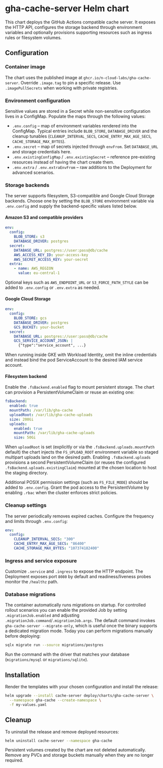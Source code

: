 # gha-cache-server Helm chart

This chart deploys the GitHub Actions compatible cache server. It exposes the
HTTP API, configures the storage backend through environment variables and
optionally provisions supporting resources such as ingress rules or filesystem
volumes.

## Configuration

### Container image

The chart uses the published image at `ghcr.io/n-cloud-labs/gha-cache-server`.
Override `.image.tag` to pin a specific release. Use `.imagePullSecrets` when
working with private registries.

### Environment configuration

Sensitive values are stored in a Secret while non-sensitive configuration lives
in a ConfigMap. Populate the maps through the following values:

- `.env.config` – map of environment variables rendered into the ConfigMap.
  Typical entries include `BLOB_STORE`, `DATABASE_DRIVER` and the cleanup
  tunables (`CLEANUP_INTERVAL_SECS`, `CACHE_ENTRY_MAX_AGE_SECS`,
  `CACHE_STORAGE_MAX_BYTES`).
- `.env.secret` – map of secrets injected through `envFrom`. Set
  `DATABASE_URL` and storage credentials here.
- `.env.existingConfigMap` / `.env.existingSecret` – reference pre-existing
  resources instead of having the chart create them.
- `.env.extra` / `.env.extraEnvFrom` – raw additions to the Deployment for
  advanced scenarios.

### Storage backends

The server supports filesystem, S3-compatible and Google Cloud Storage
backends. Choose one by setting the `BLOB_STORE` environment variable via
`.env.config` and supply the backend-specific values listed below.

#### Amazon S3 and compatible providers

```yaml
env:
  config:
    BLOB_STORE: s3
    DATABASE_DRIVER: postgres
  secret:
    DATABASE_URL: postgres://user:pass@db/cache
    AWS_ACCESS_KEY_ID: your-access-key
    AWS_SECRET_ACCESS_KEY: your-secret
  extra:
    - name: AWS_REGION
      value: eu-central-1
```

Optional keys such as `AWS_ENDPOINT_URL` or `S3_FORCE_PATH_STYLE` can be added
to `.env.config` or `.env.extra` as needed.

#### Google Cloud Storage

```yaml
env:
  config:
    BLOB_STORE: gcs
    DATABASE_DRIVER: postgres
    GCS_BUCKET: your-bucket
  secret:
    DATABASE_URL: postgres://user:pass@db/cache
    GCS_SERVICE_ACCOUNT_JSON: |
      {"type":"service_account", ...}
```

When running inside GKE with Workload Identity, omit the inline credentials and
instead bind the pod ServiceAccount to the desired IAM service account.

#### Filesystem backend

Enable the `.fsBackend.enabled` flag to mount persistent storage. The chart can
provision a PersistentVolumeClaim or reuse an existing one:

```yaml
fsBackend:
  enabled: true
  mountPath: /var/lib/gha-cache
  uploadRoot: /var/lib/gha-cache-uploads
  size: 200Gi
  uploads:
    enabled: true
    mountPath: /var/lib/gha-cache-uploads
    size: 50Gi
```

When `uploadRoot` is set (explicitly or via the `.fsBackend.uploads.mountPath`
default) the chart injects the `FS_UPLOAD_ROOT` environment variable so staged
multipart uploads land on the desired path. Enabling `.fsBackend.uploads`
provisions a second PersistentVolumeClaim (or reuses the configured
`.fsBackend.uploads.existingClaim`) mounted at the chosen location to host the
staging directory.

Additional POSIX permission settings (such as `FS_FILE_MODE`) should be added to
`.env.config`. Grant the pod access to the PersistentVolume by enabling `.rbac`
when the cluster enforces strict policies.

### Cleanup settings

The server periodically removes expired caches. Configure the frequency and
limits through `.env.config`:

```yaml
env:
  config:
    CLEANUP_INTERVAL_SECS: "300"
    CACHE_ENTRY_MAX_AGE_SECS: "86400"
    CACHE_STORAGE_MAX_BYTES: "107374182400"
```

### Ingress and service exposure

Customize `.service` and `.ingress` to expose the HTTP endpoint. The Deployment
exposes port `8080` by default and readiness/liveness probes monitor the
`/healthz` path.

### Database migrations

The container automatically runs migrations on startup. For controlled rollout
scenarios you can enable the provided Job by setting `.migrationJob.enabled`
and adjusting `.migrationJob.command`/`.migrationJob.args`. The default command
invokes `gha-cache-server --migrate-only`, which is useful once the binary
supports a dedicated migration mode. Today you can perform migrations manually
before deploying:

```bash
sqlx migrate run --source migrations/postgres
```

Run the command with the driver that matches your database (`migrations/mysql`
or `migrations/sqlite`).

## Installation

Render the templates with your chosen configuration and install the release:

```bash
helm upgrade --install cache-server deploy/charts/gha-cache-server \
  --namespace gha-cache --create-namespace \
  -f my-values.yaml
```

## Cleanup

To uninstall the release and remove deployed resources:

```bash
helm uninstall cache-server --namespace gha-cache
```

Persistent volumes created by the chart are not deleted automatically. Remove
any PVCs and storage buckets manually when they are no longer required.

